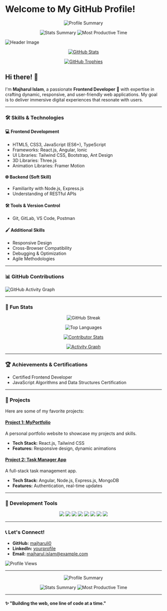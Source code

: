 # Welcome to My GitHub Profile! 

<p align="center">
  <img src="https://github-profile-summary-cards.vercel.app/api/cards/profile-details?username=majharuli0&theme=radical" alt="Profile Summary" />
</p>

<p align="center">
  <img src="https://github-profile-summary-cards.vercel.app/api/cards/stats?username=majharuli0&theme=radical" alt="Stats Summary" />
  <img src="https://github-profile-summary-cards.vercel.app/api/cards/productive-time?username=majharuli0&theme=radical&utcOffset=8" alt="Most Productive Time" />
</p>

![Header Image](https://via.placeholder.com/1200x400?text=Welcome+to+My+GitHub+Profile!)

<p align="center">
  <a href="https://github.com/majharuli0">
    <img src="https://github-readme-stats.vercel.app/api?username=majharuli0&show_icons=true&theme=radical" alt="GitHub Stats" />
  </a>
</p>

<p align="center">
  <a href="https://github.com/majharuli0">
    <img src="https://github-profile-trophy.vercel.app/?username=majharuli0&theme=radical&margin-w=15&margin-h=15" alt="GitHub Trophies" />
  </a>
</p>

## Hi there! 👋
I'm **Majharul Islam**, a passionate **Frontend Developer** 🚀 with expertise in crafting dynamic, responsive, and user-friendly web applications. My goal is to deliver immersive digital experiences that resonate with users.

---

### 🛠️ Skills & Technologies

#### 💻 Frontend Development
- HTML5, CSS3, JavaScript (ES6+), TypeScript
- Frameworks: React.js, Angular, Ionic
- UI Libraries: Tailwind CSS, Bootstrap, Ant Design
- 3D Libraries: Three.js
- Animation Libraries: Framer Motion

#### 🌐 Backend (Soft Skill)
- Familiarity with Node.js, Express.js
- Understanding of RESTful APIs

#### 🛠️ Tools & Version Control
- Git, GitLab, VS Code, Postman

#### 🖌️ Additional Skills
- Responsive Design
- Cross-Browser Compatibility
- Debugging & Optimization
- Agile Methodologies

---

### 📊 GitHub Contributions

![GitHub Activity Graph](https://activity-graph.herokuapp.com/graph?username=majharuli0&theme=react-dark)

---

### 🌟 Fun Stats

<p align="center">
  <img src="https://github-readme-streak-stats.herokuapp.com/?user=majharuli0&theme=radical" alt="GitHub Streak" />
</p>

<p align="center">
  <img src="https://github-readme-stats.vercel.app/api/top-langs/?username=majharuli0&layout=compact&theme=radical" alt="Top Languages" />
</p>

<p align="center">
  <a href="https://github.com/majharuli0">
    <img src="https://github-contributor-stats.vercel.app/api?username=majharuli0&limit=5&theme=radical" alt="Contributor Stats" />
  </a>
</p>

<p align="center">
  <a href="https://github.com/majharuli0">
    <img src="https://github-readme-activity-graph.cyclic.app/graph?username=majharuli0&theme=tokyo-night" alt="Activity Graph" />
  </a>
</p>

---

### 🏆 Achievements & Certifications
- Certified Frontend Developer
- JavaScript Algorithms and Data Structures Certification

---

### 📂 Projects
Here are some of my favorite projects:

#### [Project 1: MyPortfolio](https://github.com/majharuli0/myportfolio)
A personal portfolio website to showcase my projects and skills.
- **Tech Stack:** React.js, Tailwind CSS
- **Features:** Responsive design, dynamic animations

#### [Project 2: Task Manager App](https://github.com/majharuli0/task-manager)
A full-stack task management app.
- **Tech Stack:** Angular, Node.js, Express.js, MongoDB
- **Features:** Authentication, real-time updates

---

### 🧰 Development Tools
<p align="center">
  <img src="https://img.shields.io/badge/Code-HTML5-%23E34F26?style=for-the-badge&logo=html5&logoColor=white" />
  <img src="https://img.shields.io/badge/Code-CSS3-%231572B6?style=for-the-badge&logo=css3&logoColor=white" />
  <img src="https://img.shields.io/badge/Code-JavaScript-%23F7DF1E?style=for-the-badge&logo=javascript&logoColor=black" />
  <img src="https://img.shields.io/badge/Framework-React-%2361DAFB?style=for-the-badge&logo=react&logoColor=black" />
  <img src="https://img.shields.io/badge/Framework-Angular-%23DD0031?style=for-the-badge&logo=angular&logoColor=white" />
  <img src="https://img.shields.io/badge/3D-Three.js-%23008080?style=for-the-badge&logo=three.js&logoColor=white" />
  <img src="https://img.shields.io/badge/Animation-Framer_Motion-%2363E7FF?style=for-the-badge&logo=framer&logoColor=black" />
  <img src="https://img.shields.io/badge/Tools-Git-%23F05032?style=for-the-badge&logo=git&logoColor=white" />
</p>

---

### 📞 Let's Connect!
- **GitHub:** [majharuli0](https://github.com/majharuli0)
- **LinkedIn:** [yourprofile](https://linkedin.com/in/yourprofile)
- **Email:** [majharul.islam@example.com](mailto:majharul.islam@example.com)

![Profile Views](https://komarev.com/ghpvc/?username=majharuli0&style=flat-square&color=blue)

---

<p align="center">
  <img src="https://github-profile-summary-cards.vercel.app/api/cards/profile-details?username=majharuli0&theme=radical" alt="Profile Summary" />
</p>

<p align="center">
  <img src="https://github-profile-summary-cards.vercel.app/api/cards/stats?username=majharuli0&theme=radical" alt="Stats Summary" />
  <img src="https://github-profile-summary-cards.vercel.app/api/cards/productive-time?username=majharuli0&theme=radical&utcOffset=8" alt="Most Productive Time" />
</p>

---

#### ✨ "Building the web, one line of code at a time."
